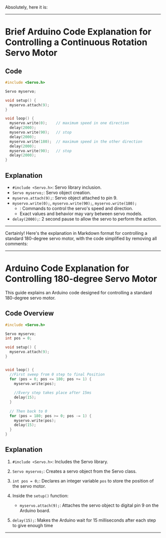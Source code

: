 
Absolutely, here it is:

---

# Brief Arduino Code Explanation for Controlling a Continuous Rotation Servo Motor

## Code

```cpp
#include <Servo.h>

Servo myservo;

void setup() {
  myservo.attach(9);
}

void loop() {
  myservo.write(0);    // maximum speed in one direction
  delay(2000);
  myservo.write(90);   // stop
  delay(2000);
  myservo.write(180);  // maximum speed in the other direction
  delay(2000);
  myservo.write(90);   // stop
  delay(2000);
}
```

## Explanation

- `#include <Servo.h>`: Servo library inclusion.
- `Servo myservo;`: Servo object creation.
- `myservo.attach(9);`: Servo object attached to pin 9.
- `myservo.write(0);`, `myservo.write(90);`, `myservo.write(180);`
   - :  Commands to control the servo's speed and direction. 
   - Exact values and behavior may vary between servo models.
- `delay(2000);`: 2 second pause to allow the servo to perform the action.

---


Certainly! Here's the explanation in Markdown format for controlling a standard 180-degree servo motor, with the code simplified by removing all comments:

---

# Arduino Code Explanation for Controlling 180-degree Servo Motor

This guide explains an Arduino code designed for controlling a standard 180-degree servo motor.

## Code Overview

```cpp
#include <Servo.h>

Servo myservo;
int pos = 0;

void setup() {
  myservo.attach(9);
}


void loop() {
  //First sweep from 0 step to final Position
  for (pos = 0; pos <= 180; pos += 1) {
    myservo.write(pos);
    
    //Every step takes place after 15ms
    delay(15);
  }
  
  // Then back to 0
  for (pos = 180; pos >= 0; pos -= 1) {
    myservo.write(pos);
    delay(15);
  }
}
```

## Explanation

1. `#include <Servo.h>`: Includes the Servo library.

2. `Servo myservo;`: Creates a servo object from the Servo class.

3. `int pos = 0;`: Declares an integer variable `pos` to store the position of the servo motor.

4. Inside the `setup()` function:
    - `myservo.attach(9);`: Attaches the servo object to digital pin 9 on the Arduino board.

6. `delay(15);`: Makes the Arduino wait for 15 milliseconds after each step to give enough time
---
